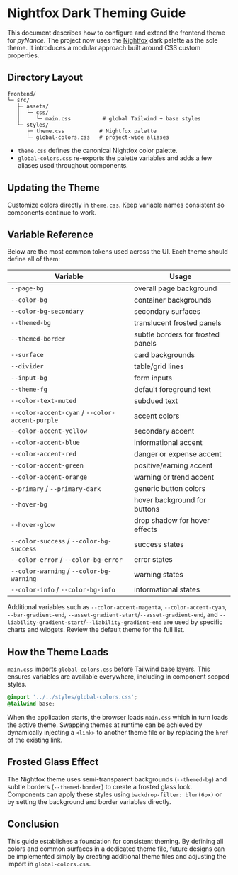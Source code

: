 # Nightfox Dark Theming Guide

This document describes how to configure and extend the frontend theme for *pyNance*.
The project now uses the [Nightfox](https://github.com/EdenEast/nightfox.nvim) dark palette as the sole theme.
It introduces a modular approach built around CSS custom properties.

## Directory Layout

```
frontend/
└─ src/
   ├─ assets/
   │  └─ css/
   │     └─ main.css          # global Tailwind + base styles
   └─ styles/
      ├─ theme.css           # Nightfox palette
      └─ global-colors.css   # project-wide aliases
```

* `theme.css` defines the canonical Nightfox color palette.
* `global-colors.css` re-exports the palette variables and adds a few aliases
  used throughout components.

## Updating the Theme

Customize colors directly in `theme.css`. Keep variable names consistent so
components continue to work.

## Variable Reference

Below are the most common tokens used across the UI. Each theme should define
all of them:

| Variable | Usage |
|----------|-------|
| `--page-bg` | overall page background |
| `--color-bg` | container backgrounds |
| `--color-bg-secondary` | secondary surfaces |
| `--themed-bg` | translucent frosted panels |
| `--themed-border` | subtle borders for frosted panels |
| `--surface` | card backgrounds |
| `--divider` | table/grid lines |
| `--input-bg` | form inputs |
| `--theme-fg` | default foreground text |
| `--color-text-muted` | subdued text |
| `--color-accent-cyan` / `--color-accent-purple` | accent colors |
| `--color-accent-yellow` | secondary accent |
| `--color-accent-blue` | informational accent |
| `--color-accent-red` | danger or expense accent |
| `--color-accent-green` | positive/earning accent |
| `--color-accent-orange` | warning or trend accent |
| `--primary` / `--primary-dark` | generic button colors |
| `--hover-bg` | hover background for buttons |
| `--hover-glow` | drop shadow for hover effects |
| `--color-success` / `--color-bg-success` | success states |
| `--color-error` / `--color-bg-error` | error states |
| `--color-warning` / `--color-bg-warning` | warning states |
| `--color-info` / `--color-bg-info` | informational states |

Additional variables such as `--color-accent-magenta`, `--color-accent-cyan`,
`--bar-gradient-end`, `--asset-gradient-start`/`--asset-gradient-end`, and
`--liability-gradient-start`/`--liability-gradient-end` are used by specific
charts and widgets. Review the default theme for the full list.

## How the Theme Loads

`main.css` imports `global-colors.css` before Tailwind base layers. This ensures
variables are available everywhere, including in component scoped styles.

```css
@import '../../styles/global-colors.css';
@tailwind base;
```

When the application starts, the browser loads `main.css` which in turn loads the
active theme. Swapping themes at runtime can be achieved by dynamically
injecting a `<link>` to another theme file or by replacing the `href` of the
existing link.

## Frosted Glass Effect

The Nightfox theme uses semi-transparent backgrounds (`--themed-bg`) and subtle
borders (`--themed-border`) to create a frosted glass look. Components can apply
these styles using `backdrop-filter: blur(6px)` or by setting the background and
border variables directly.

## Conclusion

This guide establishes a foundation for consistent theming. By defining all
colors and common surfaces in a dedicated theme file, future designs can be
implemented simply by creating additional theme files and adjusting the import in
`global-colors.css`.

